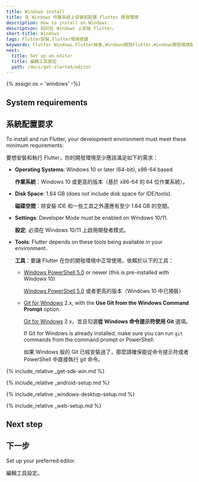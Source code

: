 ```yaml
---
title: Windows install
title: 在 Windows 作業系統上安裝和配置 Flutter 開發環境
description: How to install on Windows.
description: 如何在 Windows 上安裝 Flutter。
short-title: Windows
tags: Flutter安裝,Flutter環境搭建
keywords: Flutter Windows,Flutter映象,Windows開發Flutter,Windows開發環境配置
next:
  title: Set up an editor
  title: 編輯工具設定
  path: /docs/get-started/editor
---
```


{% assign os = 'windows' -%}

## System requirements

## 系統配置要求

To install and run Flutter,
your development environment must meet these minimum requirements:

要想安裝和執行 Flutter，你的開發環境至少應該滿足如下的需求：

- **Operating Systems**: Windows 10 or later (64-bit), x86-64 based

  **作業系統**：Windows 10 或更高的版本（基於 x86-64 的 64 位作業系統）。

- **Disk Space**: 1.64 GB (does not include disk space for IDE/tools).

  **磁碟空間**：除安裝 IDE 和一些工具之外還應有至少 1.64 GB 的空間。

- **Settings**: Developer Mode must be enabled on Windows 10/11.

  **設定**: 必須在 Windows 10/11 上啟用開發者模式。

- **Tools**: Flutter depends on these tools being available in your environment.

  **工具**：要讓 Flutter 在你的開發環境中正常使用，依賴於以下的工具：

  - [Windows PowerShell 5.0][] or newer (this is pre-installed with Windows 10)

    [Windows PowerShell 5.0][] 或者更高的版本（Windows 10 中已預裝）

  - [Git for Windows][] 2.x, with the
    **Use Git from the Windows Command Prompt** option.

    [Git for Windows][] 2.x，並且勾選**從 Windows 命令提示符使用 Git** 選項。

     If Git for Windows is already installed,
     make sure you can run `git` commands from the
     command prompt or PowerShell.

     如果 Windows 版的 Git 已經安裝過了，那麼請確保能從命令提示符或者
     PowerShell 中直接執行 git 命令。

{% include_relative _get-sdk-win.md %}

{% include_relative _android-setup.md %}

{% include_relative _windows-desktop-setup.md %}

{% include_relative _web-setup.md %}

## Next step

## 下一步

Set up your preferred editor.

編輯工具設定。

[Git for Windows]: https://git-scm.com/download/win
[Windows PowerShell 5.0]: https://docs.microsoft.com/en-us/powershell/scripting/install/installing-windows-powershell

